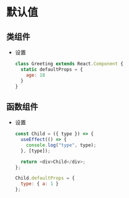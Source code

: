 # 默认值

## 类组件

+ 设置

  ```js
  class Greeting extends React.Component {
    static defaultProps = {
      age: 18
    }
  }

  ```

## 函数组件

+ 设置

  ```js
  const Child = ({ type }) => {
    useEffect(() => {
      console.log("type", type);
    }, [type]);

    return <div>Child</div>;
  };

  Child.defaultProps = {
    type: { a: 1 }
  };
  ```
